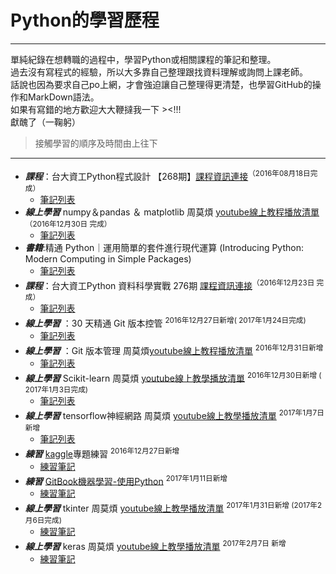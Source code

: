 # Python的學習歷程
---


> 
單純紀錄在想轉職的過程中，學習Python或相關課程的筆記和整理。  
過去沒有寫程式的經驗，所以大多靠自己整理跟找資料理解或詢問上課老師。  
話說也因為要求自己po上網，才會強迫讓自己整理得更清楚，也學習GitHub的操作和MarkDown語法。  
如果有寫錯的地方歡迎大大鞭撻我一下 ><!!!  
獻醜了（一鞠躬）  
> 接觸學習的順序及時間由上往下  

---

* ***課程***：台大資工Python程式設計 【268期】[課程資訊連接](http://ppt.cc/L5aM0)<sup>（2016年08月18日完成）</sup> 
	* [筆記列表]()
* ***線上學習*** numpy＆pandas ＆ matplotlib 周莫煩 [youtube線上教程播放清單](http://ppt.cc/xmwm1)<sup>（2016年12月30日 完成）</sup>  
    * [筆記列表](http://ppt.cc/CGE6F)    
* ***書籍***:精通 Python｜運用簡單的套件進行現代運算 (Introducing Python: Modern Computing in Simple Packages)  
	* [筆記列表]()
* ***課程***：台大資工Python 資料科學實戰 276期 [課程資訊連接](http://ppt.cc/wYQ7d)<sup>（2016年12月23日 完成）</sup>
	* [筆記列表](http://ppt.cc/rQseb)  
* ***線上學習*** ：30 天精通 Git 版本控管 <sup>2016年12月27日新增( 2017年1月24日完成)</sup>  
	* [筆記列表](http://ppt.cc/OrDcs)  
* ***線上學習*** ：Git 版本管理 周莫煩[youtube線上教程播放清單]() <sup>2016年12月31日新增</sup>  
	* [筆記列表](http://ppt.cc/zy4kv)
* ***線上學習*** Scikit-learn 周莫煩 [youtube線上教學播放清單](http://ppt.cc/BkQfc)  <sup>2016年12月30日新增 ( 2017年1月3日完成)</sup> 
    * [筆記列表](http://ppt.cc/5a5dV)
* ***線上學習*** tensorflow神經網路 周莫煩 [youtube線上教學播放清單](http://ppt.cc/ATgOB) <sup>2017年1月7日新增</sup>  
	* [筆記列表](http://ppt.cc/4erMF)
* ***練習*** [kaggle](https://www.kaggle.com/competitions)專題練習 <sup>2016年12月27日新增</sup>
	* [練習筆記](http://ppt.cc/YFBrW) 
* ***練習*** [GitBook機器學習-使用Python](https://machine-learning-python.kspax.io/) <sup>2017年1月11日新增</sup>
	* [練習筆記](http://ppt.cc/c9aRW)
* ***線上學習*** tkinter 周莫煩 [youtube線上教學播放清單](http://ppt.cc/5blVO)  <sup>2017年1月31日新增 (2017年2月6日完成)</sup>
	* [練習筆記](http://ppt.cc/lNt4b)  
* ***線上學習*** keras 周莫煩 [youtube線上教學播放清單](http://ppt.cc/dZ8d2)  <sup>2017年2月7日 新增</sup>
   * [練習筆記](http://ppt.cc/npxGZ)  


	
	
	
